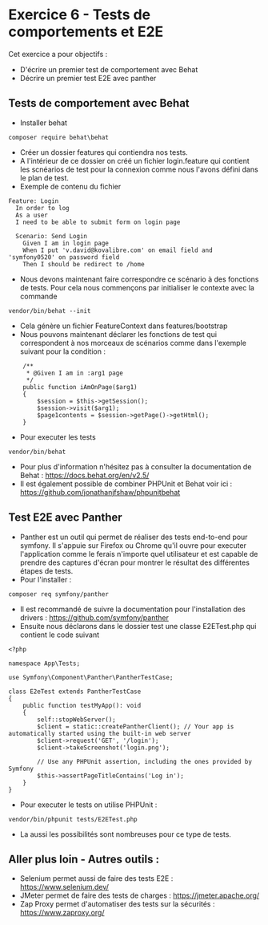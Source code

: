 # Exercice 6 - Tests de comportements et E2E

Cet exercice a pour objectifs : 
* D'écrire un premier test de comportement avec Behat
* Décrire un premier test E2E avec panther 


## Tests de comportement avec Behat

* Installer behat
``` 
composer require behat\behat
```
* Créer un dossier features qui contiendra nos tests.
* A l'intérieur de ce dossier on créé un fichier login.feature qui contient les scnéarios de test pour la connexion comme nous l'avons défini dans le plan de test.
* Exemple de contenu du fichier
```
Feature: Login
  In order to log
  As a user
  I need to be able to submit form on login page

  Scenario: Send Login
    Given I am in login page
    When I put 'v.david@kovalibre.com' on email field and 'symfony0520' on password field
    Then I should be redirect to /home
```
* Nous devons maintenant faire correspondre ce scénario à des fonctions de tests. Pour cela nous commençons par initialiser le contexte avec la commande
```
vendor/bin/behat --init
```
* Cela génère un fichier FeatureContext dans features/bootstrap 
* Nous pouvons maintenant déclarer les fonctions de test qui correspondent à nos morceaux de scénarios comme dans l'exemple suivant pour la condition : 
```
    /**
     * @Given I am in :arg1 page
     */
    public function iAmOnPage($arg1)
    {
        $session = $this->getSession();
        $session->visit($arg1);
        $page1contents = $session->getPage()->getHtml();
    }
```
* Pour executer les tests 
```
vendor/bin/behat 
```
* Pour plus d'information n'hésitez pas à consulter la documentation de Behat : https://docs.behat.org/en/v2.5/ 
* Il est également possible de combiner PHPUnit et Behat voir ici : https://github.com/jonathanjfshaw/phpunitbehat 

## Test E2E avec Panther
* Panther est un outil qui permet de réaliser des tests end-to-end pour symfony. Il s'appuie sur Firefox ou Chrome qu'il ouvre pour executer l'application comme le ferais n'importe quel utilisateur et est capable de prendre des captures d'écran pour montrer le résultat des différentes étapes de tests. 
* Pour l'installer : 
```
composer req symfony/panther
```
* Il est recommandé de suivre la documentation pour l'installation des drivers : https://github.com/symfony/panther
* Ensuite nous déclarons dans le dossier test une classe E2ETest.php qui contient le code suivant 
```
<?php

namespace App\Tests;

use Symfony\Component\Panther\PantherTestCase;

class E2eTest extends PantherTestCase
{
    public function testMyApp(): void
    {
        self::stopWebServer();
        $client = static::createPantherClient(); // Your app is automatically started using the built-in web server
        $client->request('GET', '/login');
        $client->takeScreenshot('login.png');

        // Use any PHPUnit assertion, including the ones provided by Symfony
        $this->assertPageTitleContains('Log in');
    }
}
```
* Pour executer le tests on utilise PHPUnit : 
```
vendor/bin/phpunit tests/E2ETest.php 
```
* La aussi les possibilités sont nombreuses pour ce type de tests. 

## Aller plus loin - Autres outils :
* Selenium permet aussi de faire des tests E2E : https://www.selenium.dev/ 
* JMeter permet de faire des tests de charges : https://jmeter.apache.org/ 
* Zap Proxy permet d'automatiser des tests sur la sécurités : https://www.zaproxy.org/ 